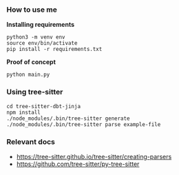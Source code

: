 
### How to use me

**Installing requirements**

```
python3 -m venv env
source env/bin/activate
pip install -r requirements.txt
```

**Proof of concept**
```
python main.py
```

### Using tree-sitter

```
cd tree-sitter-dbt-jinja
npm install
./node_modules/.bin/tree-sitter generate
./node_modules/.bin/tree-sitter parse example-file
```

### Relevant docs
- https://tree-sitter.github.io/tree-sitter/creating-parsers
- https://github.com/tree-sitter/py-tree-sitter
